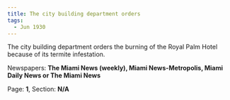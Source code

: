 ```yaml
---  
title: The city building department orders  
tags:  
  - Jun 1930  
---  
```

  
The city building department orders the burning of the Royal Palm Hotel because of its termite infestation.  
  
Newspapers: **The Miami News (weekly), Miami News-Metropolis, Miami Daily News or The Miami News**  
  
Page: **1**, Section: **N/A** 
